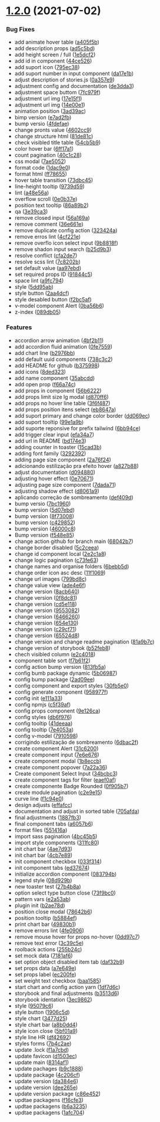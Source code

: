 # [1.2.0](https://github.com/solfacil/components-ui/compare/1.0.0...1.2.0) (2021-07-02)


### Bug Fixes

* add animate hover table ([a405f5b](https://github.com/solfacil/components-ui/commit/a405f5b9bd40c71737d7194d869482796f39b0d5))
* add description props ([ad5c5bd](https://github.com/solfacil/components-ui/commit/ad5c5bd2f8b53ca0b0b6d5f688e1df19e1aa521c))
* add height screen / full ([1e5dcf2](https://github.com/solfacil/components-ui/commit/1e5dcf26cae8881c40e22e8cf4c8001dbc746a79))
* add id in component ([44ce526](https://github.com/solfacil/components-ui/commit/44ce5266d17e56554c04ad767cf7183b29f7585c))
* add suport icon ([795ec38](https://github.com/solfacil/components-ui/commit/795ec38fe56f7c65af351a5439f674ff33a0b3b1))
* add suport number in input component ([da17e1b](https://github.com/solfacil/components-ui/commit/da17e1b9e332458f6a34d543a66e47bc244f88cd))
* adjust description of stories.js ([0a357e9](https://github.com/solfacil/components-ui/commit/0a357e9db724a664d9e155b1859ba93b0aa45ab3))
* adjustment config and documentation ([de3dda3](https://github.com/solfacil/components-ui/commit/de3dda392e8cdcb4e70bc15427e711d8fb25cc70))
* adjustment space buttom ([7fc979f](https://github.com/solfacil/components-ui/commit/7fc979ff76e75dbcb49816d26f7d07d11c642a2b))
* adjustment url img ([17e15f1](https://github.com/solfacil/components-ui/commit/17e15f1473d5bd08b1ee39bb91cb09cdca8ded0e))
* adjustment url img ([14e00e1](https://github.com/solfacil/components-ui/commit/14e00e1693aa5ca7e27a40e8c45d0524d8cae042))
* animation position ([3ad39ac](https://github.com/solfacil/components-ui/commit/3ad39acedbd9c74e9f1c0fa12471dcc9129ad62e))
* bimp version ([e7ad2fb](https://github.com/solfacil/components-ui/commit/e7ad2fb66e005cdc888b5fa5230fc503cc783e54))
* bump versio ([4fdefae](https://github.com/solfacil/components-ui/commit/4fdefae9ae66be156a25bf6c0d0e5d03c7405383))
* change pronts value ([4602cc9](https://github.com/solfacil/components-ui/commit/4602cc99d55faf26c8f5ea964a3e9adcd39e5df7))
* change structure html ([81de81c](https://github.com/solfacil/components-ui/commit/81de81ce608d8cdd48761eb884a22c09f212165b))
* check visibled title table ([54cb5b9](https://github.com/solfacil/components-ui/commit/54cb5b9654e1662bfaa390af619af407c4e8ebd9))
* color hover bar ([6ff17a1](https://github.com/solfacil/components-ui/commit/6ff17a1fa35530555340b6005a1428a5af30f08a))
* count pagination ([40c1c28](https://github.com/solfacil/components-ui/commit/40c1c28441b0de4f17ed379d3bc1b95c21b3d1ac))
* css modal ([7ae5052](https://github.com/solfacil/components-ui/commit/7ae505290020ee41ed12f86d821618a53652589e))
* format code ([1dac9e0](https://github.com/solfacil/components-ui/commit/1dac9e09b1e2b4fd58971fa3a45769226d8e7623))
* format html ([ff78655](https://github.com/solfacil/components-ui/commit/ff78655676ff5d8d42af8592959d3664e769daf3))
* hover table transition ([73dbc45](https://github.com/solfacil/components-ui/commit/73dbc4545f57b3dfcd45f12db44928d4a713b1ba))
* line-height tooltip ([9739d59](https://github.com/solfacil/components-ui/commit/9739d59932eb3223b46b18cf1d3945a38053d3eb))
* lint ([a48e56a](https://github.com/solfacil/components-ui/commit/a48e56a9eb13985d70ee8281443e23beb7bc00d2))
* overflow scroll ([0e0b37e](https://github.com/solfacil/components-ui/commit/0e0b37eb3fe4120fe5614fd2d6a1a320fecba2ec))
* position text tooltip ([86a89b2](https://github.com/solfacil/components-ui/commit/86a89b2b5b469fe707d77e1812826a74a4c927d8))
* qa ([3e39ca3](https://github.com/solfacil/components-ui/commit/3e39ca3448cbc422fd5ccb4b4feb206b5dc8b895))
* remove closed input ([56a169a](https://github.com/solfacil/components-ui/commit/56a169adc04e1dea7fbdd571e07f8e54453f30e0))
* remove comment ([36e661e](https://github.com/solfacil/components-ui/commit/36e661e9916865b28e8f98874ee97cbae9e7a769))
* remove duplicate config action ([323424a](https://github.com/solfacil/components-ui/commit/323424a90855d0f2d5198fb6f86719d78fbc9a6b))
* remove erros lint ([4cf221e](https://github.com/solfacil/components-ui/commit/4cf221ec7ead051597663be2c9af4452fe012d2e))
* remove overflo icon select input ([9b8818f](https://github.com/solfacil/components-ui/commit/9b8818f8540a970e3dc6b671d24cfadb4634bf32))
* remove shadon input search ([b25d9b3](https://github.com/solfacil/components-ui/commit/b25d9b37e4d4c2c298e5affc0d0b5200f47bf481))
* resolve conflict ([cfa2de7](https://github.com/solfacil/components-ui/commit/cfa2de7eedf74b32c4b6c1cd207f038e90d0c3d5))
* resolve scss lint ([7c8202b](https://github.com/solfacil/components-ui/commit/7c8202beebf12e58698299e9ffea0c8c7fc69682))
* set default value ([aa97ebd](https://github.com/solfacil/components-ui/commit/aa97ebdacb81626f3bae0e86cc8c315a73440a07))
* set required props ID ([91844c5](https://github.com/solfacil/components-ui/commit/91844c509f0284fc214c919663a225fe6e1c9b27))
* space lint ([a9fc794](https://github.com/solfacil/components-ui/commit/a9fc794ae39d8073e23e60e7da56e2f31e058dc4))
* style ([5dd95ab](https://github.com/solfacil/components-ui/commit/5dd95ab4875dfd49566a27c2191618b281f100e2))
* style button ([2aa4dcf](https://github.com/solfacil/components-ui/commit/2aa4dcf6b0b9f083070408d158aa22a51049ae27))
* style desabled button ([f2bc5af](https://github.com/solfacil/components-ui/commit/f2bc5af906cde37f88c8edd2b1fae8bc046b6d52))
* v-model component Alert ([0ba56b6](https://github.com/solfacil/components-ui/commit/0ba56b63a7dc14700995d090584b1bffe7d4e402))
* z-index ([089db05](https://github.com/solfacil/components-ui/commit/089db0520be3c46ef4d1336643c47767d1dcf52e))


### Features

* accordion arrow animation ([4bf2b11](https://github.com/solfacil/components-ui/commit/4bf2b11475296a5f150e6709ef0c51d90c8a5870))
* add accordion fluid animation ([0fe7559](https://github.com/solfacil/components-ui/commit/0fe7559c6a956ed6cffe459ac026c0e9d8d4814e))
* add chart line ([b2976bb](https://github.com/solfacil/components-ui/commit/b2976bb3582da77655972baca1e18aca16cce5fc))
* add default uuid components ([738c3c2](https://github.com/solfacil/components-ui/commit/738c3c2fefa7d0cc563a0293a02da195feb3552f))
* add HEADME for github ([b375998](https://github.com/solfacil/components-ui/commit/b37599885609b66307db6ce0cd8bfe1fb52d644b))
* add icons ([8ded323](https://github.com/solfacil/components-ui/commit/8ded323e17f21684f16222b3a7ee854efaa3ea54))
* add name component ([35abcdd](https://github.com/solfacil/components-ui/commit/35abcdd1d7d394103cd511e2ab7edbe24dc9b679))
* add open prop ([f66a74c](https://github.com/solfacil/components-ui/commit/f66a74cc46055b7fdf3f2a58685c06e3f313e863))
* add props in component ([56b6222](https://github.com/solfacil/components-ui/commit/56b6222062b54849173d0f8a5c4a89b750110b9f))
* add props limit size lg modal ([d870ff6](https://github.com/solfacil/components-ui/commit/d870ff64ae744f8ee88f86161b7d29176f9e7c51))
* add props no hover line table ([3f6f487](https://github.com/solfacil/components-ui/commit/3f6f487bc69bf4b4e74dc9105e0b391ae6a2033e))
* add props position itens select ([eb8647a](https://github.com/solfacil/components-ui/commit/eb8647ab6890c9ed7d6c5f24e52871fba1bc7a2d))
* add suport primary and change color border ([dd069ec](https://github.com/solfacil/components-ui/commit/dd069ece71590c8755ed71d1f07594a3f7894e61))
* add suport tooltip ([99e1a9b](https://github.com/solfacil/components-ui/commit/99e1a9ba0690bed36d8820dfe39406a282a165b0))
* add suporte reponsive for prefix tailwind ([6bb94ce](https://github.com/solfacil/components-ui/commit/6bb94ced11c5dd19664e58f65da9bb111f4f2781))
* add trigger clear input ([efa34a7](https://github.com/solfacil/components-ui/commit/efa34a7044f95d0cc43d51d724c8a837e8be3601))
* add url in README ([bd174e3](https://github.com/solfacil/components-ui/commit/bd174e39e452b9b20f154f69d04e9290d20bf851))
* adding counter in toaster ([15cad3b](https://github.com/solfacil/components-ui/commit/15cad3b5141cee658cb4454a9c21abd947f93f9c))
* adding font family ([3292392](https://github.com/solfacil/components-ui/commit/32923929580a8ff3d3b3c897da832c8705a50e8e))
* adding page size component ([2a76f24](https://github.com/solfacil/components-ui/commit/2a76f2492ffe67e2088567b857656ec6e19c7147))
* adicionando estilização pra efeito hover ([a827b88](https://github.com/solfacil/components-ui/commit/a827b88564108d15ceef1f025e1c443b81d34f20))
* adjust documentation ([d094880](https://github.com/solfacil/components-ui/commit/d0948805685b3deffe200783f95a9d40a8a3d32a))
* adjusting hover effect ([0e70671](https://github.com/solfacil/components-ui/commit/0e706714c4ce065cc00132358b54b1ebdab3aee3))
* adjusting page size component ([7dada71](https://github.com/solfacil/components-ui/commit/7dada71e33efd1a3cd4bb9c6318970f298c425cf))
* adjusting shadow effect ([d8061a9](https://github.com/solfacil/components-ui/commit/d8061a9df6afe471440c2d41780ed5064dcdad28))
* aplicando correção de sombreamento ([def409d](https://github.com/solfacil/components-ui/commit/def409d6e0c19c6c04f6b60d9ec947aad3b54978))
* bump versio ([7bc1960](https://github.com/solfacil/components-ui/commit/7bc196072b2a048328143e3e153556fb716eec1a))
* bump version ([5d07ebd](https://github.com/solfacil/components-ui/commit/5d07ebd1be50f08b0b264b3f890991071299dc3b))
* bump version ([8f73008](https://github.com/solfacil/components-ui/commit/8f730080bb1d7b8306c933dcd87458fb0035515e))
* bump version ([c429852](https://github.com/solfacil/components-ui/commit/c429852122b9001f116585bc2d54df78ad864d9d))
* bump version ([46000c8](https://github.com/solfacil/components-ui/commit/46000c8734f8d239663c31a7767c91605d01ff70))
* Bump version ([f548e85](https://github.com/solfacil/components-ui/commit/f548e8513029a66367b2c2ec3654fcb37cd106bc))
* change action github for branch main ([68042b7](https://github.com/solfacil/components-ui/commit/68042b7871cdaa5555a4c5a721d67a7b20a67546))
* change border disabled ([5c2ceea](https://github.com/solfacil/components-ui/commit/5c2ceea7678a662e71ef5ef4f1274992018c5d13))
* change id component local ([2e2c1a8](https://github.com/solfacil/components-ui/commit/2e2c1a83728ac7c7d320206289e1adafced5f9c5))
* change logic pagination ([c73fe63](https://github.com/solfacil/components-ui/commit/c73fe63d5c7649950967b5564bfd7d8236fc9063))
* change names and organise folders ([6bebb5d](https://github.com/solfacil/components-ui/commit/6bebb5d6c9b12b3d08b02e3d2fbd5998a1372c7d))
* change order icon asc desc ([11f1069](https://github.com/solfacil/components-ui/commit/11f10693f65983affe4a0f3443432f058b65f578))
* change url images ([799bd8c](https://github.com/solfacil/components-ui/commit/799bd8c3547f99efe9f2c3abbead28ac9cf2e0aa))
* change value view ([ade4e6f](https://github.com/solfacil/components-ui/commit/ade4e6f93baa6475e7620ed7a8ba74a4b31d4791))
* change version ([8acb640](https://github.com/solfacil/components-ui/commit/8acb6405e362a78ece5f4b59ec27e9eade0a7825))
* change version ([0f8dc81](https://github.com/solfacil/components-ui/commit/0f8dc819558c05de1b1bf71da75cbc861d748202))
* change version ([cd5e118](https://github.com/solfacil/components-ui/commit/cd5e118196b66387829e604055a69a8cf944b8dc))
* change version ([9553082](https://github.com/solfacil/components-ui/commit/9553082daacc330a6da02a120b388951ef3591db))
* change version ([6466260](https://github.com/solfacil/components-ui/commit/64662609367227d5deaccfce2b589a7e1a00e6cc))
* change version ([654e130](https://github.com/solfacil/components-ui/commit/654e1308e13391a5dd1829b5bfc7cda737cea41e))
* change version ([c29cf71](https://github.com/solfacil/components-ui/commit/c29cf71e0503320f55e29a0b5c59b35bb6f16f3b))
* change version ([65524d8](https://github.com/solfacil/components-ui/commit/65524d8cc851f32a2b37fe2aa3076465b4c6ec3a))
* change version and change readme pagination ([81a9b7c](https://github.com/solfacil/components-ui/commit/81a9b7c18429353765d3ab9f25973ad0a6797d11))
* change version of storybook ([b52feb8](https://github.com/solfacil/components-ui/commit/b52feb87c3ed7fe0636bd3cc5fe28293c8be11e7))
* chech visibled column ([e2c4018](https://github.com/solfacil/components-ui/commit/e2c4018e973597d7b4d7a71ec0f3d0db439e6877))
* component table sort ([f7b61f2](https://github.com/solfacil/components-ui/commit/f7b61f22743295ea3a5ab7bfa6d852158ba5b24f))
* config action bump version ([813fb5a](https://github.com/solfacil/components-ui/commit/813fb5a6731f37ecdc8438a7ae109006c6048aab))
* config bumb package dynamic ([5b06987](https://github.com/solfacil/components-ui/commit/5b06987261d8ed17a3f7e77b09dee1319284fe5e))
* config bump package ([2ad09ee](https://github.com/solfacil/components-ui/commit/2ad09ee117e7da39f0bd3343739c0ab50819aec0))
* config component and export styles ([30fb5e0](https://github.com/solfacil/components-ui/commit/30fb5e062d306c7a586c7f301e8d650b15664327))
* config generate component ([958977f](https://github.com/solfacil/components-ui/commit/958977f7d53359b08a52b82186d1038f53883fcd))
* config init ([e111a33](https://github.com/solfacil/components-ui/commit/e111a335eea5784317ea029b10b0f6809ffbcf0a))
* config npmjs ([c5f39af](https://github.com/solfacil/components-ui/commit/c5f39afd466fd1278678778945d99169baa6d7fd))
* config props component ([9e126ca](https://github.com/solfacil/components-ui/commit/9e126ca661b12ca20fde13615bc023d86ef3be28))
* config styles ([db6f976](https://github.com/solfacil/components-ui/commit/db6f976b6a5f38ca239afec4dae637d258a42998))
* config tooltip ([41deeaa](https://github.com/solfacil/components-ui/commit/41deeaac5d8ed0b9f5f967d9584af0c1feb3d881))
* config tooltip ([7e4053a](https://github.com/solfacil/components-ui/commit/7e4053ae78144599e6aff78d1c80712b35a06b66))
* config v-model ([7910598](https://github.com/solfacil/components-ui/commit/7910598764683938fd70d45b036361d9042eb955))
* corrigindo estilização de sombreamento ([6dbac2f](https://github.com/solfacil/components-ui/commit/6dbac2f5e6e77bdd39054ca69fd680be4597487f))
* create component Alert ([31c6200](https://github.com/solfacil/components-ui/commit/31c6200d547e2b812f862c3189ca49b66e559089))
* create component input ([7e6e676](https://github.com/solfacil/components-ui/commit/7e6e676c324855128689e456bc5ae6d685e17bc2))
* create component modal ([1b8eccb](https://github.com/solfacil/components-ui/commit/1b8eccb124b701eedf7e0d99a9cc90d2202e85f3))
* create component popover ([7a22a36](https://github.com/solfacil/components-ui/commit/7a22a366644d201cbcff6cef14ba06970b809d6d))
* Create component Select Input ([34bcbc3](https://github.com/solfacil/components-ui/commit/34bcbc398de7e28f75671c5b55a1a3c0d2ff135a))
* create component tags for filter ([eaef0af](https://github.com/solfacil/components-ui/commit/eaef0af300b1ed092c7439398220b1d4274c9b11))
* create componente Badge Rounded ([0f905b7](https://github.com/solfacil/components-ui/commit/0f905b7ef49c73c22482b352b9ec32f72fe0565e))
* create module pagination ([c2e9e15](https://github.com/solfacil/components-ui/commit/c2e9e15f7a7f18ad1cb1b38b8e98305b6a0dd0f0))
* curve line ([f1c94e0](https://github.com/solfacil/components-ui/commit/f1c94e0a99b6897ab9b26980b3660c0cc6823fd0))
* design adjusts ([effafcc](https://github.com/solfacil/components-ui/commit/effafcc899badd265efed045e696433554a6cef2))
* documentation and adjust in sorted table ([705afda](https://github.com/solfacil/components-ui/commit/705afdaec396f7d407bf53d0cddc742ee5c72373))
* final adjustments ([1887fb3](https://github.com/solfacil/components-ui/commit/1887fb3de9500dd29f4c45e2af9308c7c179cd08))
* final component tabs ([a6057b6](https://github.com/solfacil/components-ui/commit/a6057b6a3faf811ac11519d4a15470cdde30acfd))
* format files ([551416a](https://github.com/solfacil/components-ui/commit/551416a04e7220bbbaeeee96b95a4eab1907137c))
* import sass pagination ([4bc45b5](https://github.com/solfacil/components-ui/commit/4bc45b566ac151f4d95d44ba1a2f3a97bfe8e98e))
* import style components ([311fc80](https://github.com/solfacil/components-ui/commit/311fc80473e74dcbf613f0eb22b1f573f6512047))
* init chart bar ([4ae7d93](https://github.com/solfacil/components-ui/commit/4ae7d9312757198a994e4701439387d39b7d9d39))
* init chart bar ([4cb7e89](https://github.com/solfacil/components-ui/commit/4cb7e8988e50f7a1a08ee9e90b14a65cd6a7c8d5))
* init component checkbox ([033f314](https://github.com/solfacil/components-ui/commit/033f31428863e94d6f919a77771574cfe1785a07))
* init component tabs ([ed37674](https://github.com/solfacil/components-ui/commit/ed3767494b53ba0eec42977446318bffda2bb56b))
* initialize accordion component ([083794b](https://github.com/solfacil/components-ui/commit/083794b45ac8a9ea3fcb92e7ec6a9f59db720e68))
* legend style ([08d929b](https://github.com/solfacil/components-ui/commit/08d929bde45a2153c29dafeeb8a13b770c9d8750))
* new toaster test ([27b4b8a](https://github.com/solfacil/components-ui/commit/27b4b8a8b84ef2d62f1528f1bfa52174d99ec56b))
* option select type button close ([73f9bc0](https://github.com/solfacil/components-ui/commit/73f9bc021497a6592a3b75170c3645225f1a9414))
* pattern vars ([e2a53ab](https://github.com/solfacil/components-ui/commit/e2a53ab4f4b62da3e49a49bb91015a3663963ef1))
* plugin init ([b2ae78d](https://github.com/solfacil/components-ui/commit/b2ae78d179295da64d550a3be2102aeda2e11681))
* position close modal ([78642b6](https://github.com/solfacil/components-ui/commit/78642b686063e6cbaaea718adf5fae7c11b5a065))
* position tooltip ([b5884ef](https://github.com/solfacil/components-ui/commit/b5884ef466c4e19263b2fc2035f78f73339b2f79))
* print chart bar ([49830b1](https://github.com/solfacil/components-ui/commit/49830b1e20aba4dc5fae61e800ceee5aa9bce568))
* remove errors lint ([4fe0906](https://github.com/solfacil/components-ui/commit/4fe09062397cb5facaa3865135e0f7b0160eeb28))
* remove mouse hover for props no-hover ([0dd97c7](https://github.com/solfacil/components-ui/commit/0dd97c7ddf2b87614d0cc7bace711cd48f0ee08a))
* remove text error ([3c39c5e](https://github.com/solfacil/components-ui/commit/3c39c5e8e62d561073e731db97d350e39e0892c5))
* roolback actions ([255b24c](https://github.com/solfacil/components-ui/commit/255b24ccaf50f38ba382aa768efca81619e25f33))
* set mock data ([7181af6](https://github.com/solfacil/components-ui/commit/7181af657161b6f3f3b8e6d8db6f78f15a58b145))
* set option object disabled item tab ([daf32b9](https://github.com/solfacil/components-ui/commit/daf32b9cb5f5ce418e941848e045a59c708940ff))
* set props data ([a7e649e](https://github.com/solfacil/components-ui/commit/a7e649e7a15c9b2690eb201344536f1d2aa929f7))
* set props label ([ec200fe](https://github.com/solfacil/components-ui/commit/ec200fe079055f9acec0725e05051ff841094c9e))
* set weight text checkbox ([baa1585](https://github.com/solfacil/components-ui/commit/baa1585fa3d674425a144ae75e945b1643174418))
* start chart and config action yarn ([1df7d6c](https://github.com/solfacil/components-ui/commit/1df7d6c8b147713da8d15c37b459e4eff99e8c65))
* storybook and final adjustments ([b3513d6](https://github.com/solfacil/components-ui/commit/b3513d6ee31994dedeabbb7ba5d8a1dfa3e2fab5))
* storybook identation ([3ec9862](https://github.com/solfacil/components-ui/commit/3ec98622a445767290a073b449ecb54ee652d5e2))
* style ([95079c6](https://github.com/solfacil/components-ui/commit/95079c6096f8ed2dc26dded565f51b601a6eec06))
* style button ([1906c5d](https://github.com/solfacil/components-ui/commit/1906c5db661bfe1b2965cfc2cd64e7a8dda8bc18))
* style chart ([3477d25](https://github.com/solfacil/components-ui/commit/3477d25a425208d89deeaf44b253c22e42d42837))
* style chart bar ([a8b0dd4](https://github.com/solfacil/components-ui/commit/a8b0dd4e5e3d7e4c572223e7a08baa1dce533ed0))
* style icon close ([5bf01a9](https://github.com/solfacil/components-ui/commit/5bf01a9cefac913f151d8450f790ad2f504b6837))
* style line HR ([df42692](https://github.com/solfacil/components-ui/commit/df4269266ebeb2c5433111f6c243d8b8b8c4b350))
* styles forms ([7b4c2ae](https://github.com/solfacil/components-ui/commit/7b4c2ae82810a2cbafc715634d357ad4305ffd55))
* update .lock ([f1a7cbd](https://github.com/solfacil/components-ui/commit/f1a7cbd05a31c1a8f5189d9c25648c82318638c0))
* update favicon ([d1503ec](https://github.com/solfacil/components-ui/commit/d1503ecd6ff2770305a567fe9acbaae3f1792e3f))
* update main ([8314af1](https://github.com/solfacil/components-ui/commit/8314af10f490c95d0e83348a2058b65ee6edf374))
* update pachages ([b9c1888](https://github.com/solfacil/components-ui/commit/b9c188852def101b0703a87e2b87c6fb171b7d13))
* update package ([4c206cf](https://github.com/solfacil/components-ui/commit/4c206cfd5e9f82e9eab2ef2b538e11d5fa6725d9))
* update version ([da384e6](https://github.com/solfacil/components-ui/commit/da384e6fb532ded2dcc98cbd54d9b6c8075d12cd))
* update version ([dee265e](https://github.com/solfacil/components-ui/commit/dee265e8a608c249654d0a70d197229e4400d0b4))
* update version package ([c86e452](https://github.com/solfacil/components-ui/commit/c86e452286af0af4c00c4ab1b7d3b9a195b7185d))
* updtae packagens ([f16cfe3](https://github.com/solfacil/components-ui/commit/f16cfe379e5e6718ec013f1518df0f6c4b2853c8))
* updtae packagens ([b6a3235](https://github.com/solfacil/components-ui/commit/b6a3235a5779e1dc69040920c3ffcfb222f033ab))
* updtae packagens ([1afc704](https://github.com/solfacil/components-ui/commit/1afc7049d2b6b41db9a305e1698fb8f842ab3faa))



